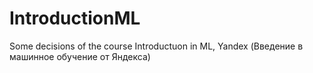 # IntroductionML

Some decisions of the course Introductuon in ML, Yandex (Введение в машинное обучение от Яндекса)
